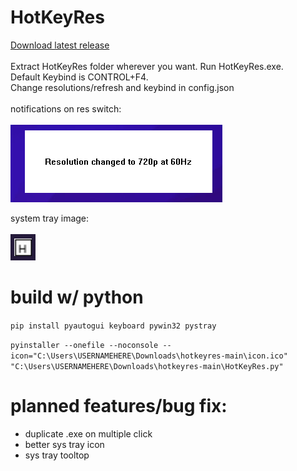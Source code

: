 # HotKeyRes
[Download latest release](https://github.com/seathasky/hotkeyres/releases)<br><Br>
Extract HotKeyRes folder wherever you want. Run HotKeyRes.exe.<br>
Default Keybind is CONTROL+F4.<br>
Change resolutions/refresh and keybind in config.json<br><br>
notifications on res switch:<br><br>
![image](https://raw.githubusercontent.com/seathasky/hotkeyres/main/notifcations.png)

system tray image:<br><br>
![image](https://github.com/seathasky/hotkeyres/blob/main/systemtray.png)
<br>

# build w/ python

```pip install pyautogui keyboard pywin32 pystray```

```pyinstaller --onefile --noconsole --icon="C:\Users\USERNAMEHERE\Downloads\hotkeyres-main\icon.ico" "C:\Users\USERNAMEHERE\Downloads\hotkeyres-main\HotKeyRes.py" ```

# planned features/bug fix:
<ul>
  <li>duplicate .exe on multiple click</li>
  <li>better sys tray icon</li>
  <li>sys tray tooltop</li>
</ul> 



